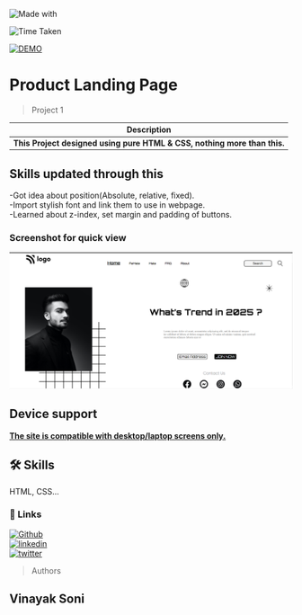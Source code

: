 

![Made with](https://img.shields.io/badge/MADE_WITH-HTML_&_CSS-green.svg)

![Time Taken](https://img.shields.io/badge/TIME_TAKEN-04h:30m:00s-blue.svg)

[![DEMO](https://img.shields.io/badge/SEE_DEMO-view-red.svg)](https://pro-01-street-style-core-html-and-css.netlify.app/)

# Product Landing Page

> Project 1

|**Description**|
|-----------|
|**This Project  designed using pure HTML & CSS, nothing more than this.**  |

## Skills updated through this

-Got idea about position(Absolute, relative, fixed).  
-Import stylish font and link them to use in webpage.  
-Learned about z-index, set margin and padding of buttons.

### Screenshot for quick view
![outpt image](./assets/Project01.png)


## Device support 
<ins>**The site is compatible with desktop/laptop screens only.**</ins>

## 🛠 Skills
HTML, CSS...





### 🔗 Links
[![Github](https://img.shields.io/badge/my_github-000?style=for-the-badge&logo=ko-fi&logoColor=white)](https://github.com/sonivina1001)  
[![linkedin](https://img.shields.io/badge/linkedin-0A66C2?style=for-the-badge&logo=linkedin&logoColor=white)](https://www.linkedin.com/in/vinayaksoni843847196/)  
[![twitter](https://img.shields.io/badge/twitter-1DA1F2?style=for-the-badge&logo=twitter&logoColor=white)](https://twitter.com/Vinayak27836748)




> Authors

## Vinayak Soni












